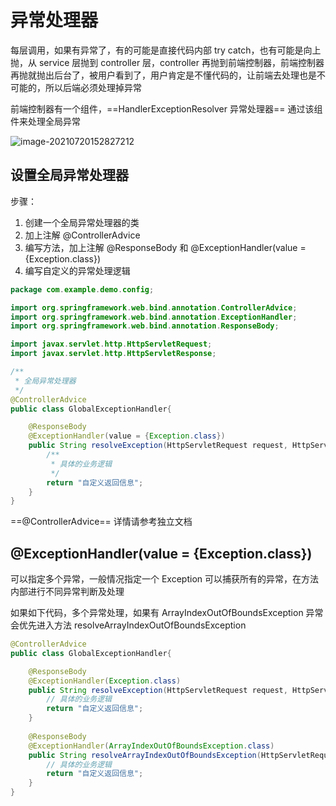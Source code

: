# 异常处理器

每层调用，如果有异常了，有的可能是直接代码内部 try catch，也有可能是向上抛，从 service 层抛到 controller 层，controller 再抛到前端控制器，前端控制器再抛就抛出后台了，被用户看到了，用户肯定是不懂代码的，让前端去处理也是不可能的，所以后端必须处理掉异常

前端控制器有一个组件，==HandlerExceptionResolver 异常处理器== 通过该组件来处理全局异常



![image-20210720152827212](https://attach.blog.wen7.online/image-20210720152827212.png)



## 设置全局异常处理器

步骤：

1. 创建一个全局异常处理器的类
2. 加上注解 @ControllerAdvice
3. 编写方法，加上注解 @ResponseBody 和 @ExceptionHandler(value = {Exception.class})
5. 编写自定义的异常处理逻辑

```java
package com.example.demo.config;

import org.springframework.web.bind.annotation.ControllerAdvice;
import org.springframework.web.bind.annotation.ExceptionHandler;
import org.springframework.web.bind.annotation.ResponseBody;

import javax.servlet.http.HttpServletRequest;
import javax.servlet.http.HttpServletResponse;

/**
 * 全局异常处理器
 */
@ControllerAdvice
public class GlobalExceptionHandler{

    @ResponseBody
    @ExceptionHandler(value = {Exception.class})
    public String resolveException(HttpServletRequest request, HttpServletResponse response, Exception e) {
        /**
         * 具体的业务逻辑
         */
        return "自定义返回信息";
    }
}
```

==@ControllerAdvice==  详情请参考独立文档



## @ExceptionHandler(value = {Exception.class})

可以指定多个异常，一般情况指定一个 Exception 可以捕获所有的异常，在方法内部进行不同异常判断及处理

如果如下代码，多个异常处理，如果有 ArrayIndexOutOfBoundsException 异常会优先进入方法 resolveArrayIndexOutOfBoundsException

```java
@ControllerAdvice
public class GlobalExceptionHandler{

    @ResponseBody
    @ExceptionHandler(Exception.class)
    public String resolveException(HttpServletRequest request, HttpServletResponse response, Exception e) {
        // 具体的业务逻辑
        return "自定义返回信息";
    }
    
    @ResponseBody
    @ExceptionHandler(ArrayIndexOutOfBoundsException.class)
    public String resolveArrayIndexOutOfBoundsException(HttpServletRequest request, HttpServletResponse response, Exception e) {
        // 具体的业务逻辑
        return "自定义返回信息";
    }
}
```

